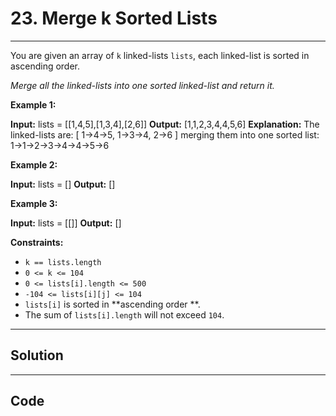 # 23. Merge k Sorted Lists

---

You are given an array of `k` linked-lists `lists`, each linked-list is sorted in ascending order.

_Merge all the linked-lists into one sorted linked-list and return it._

 

**Example 1:**


**Input:** lists = [[1,4,5],[1,3,4],[2,6]]
**Output:** [1,1,2,3,4,4,5,6]
**Explanation:** The linked-lists are:
[
  1->4->5,
  1->3->4,
  2->6
]
merging them into one sorted list:
1->1->2->3->4->4->5->6


**Example 2:**


**Input:** lists = []
**Output:** []


**Example 3:**


**Input:** lists = [[]]
**Output:** []


 

**Constraints:**

  * `k == lists.length`
  * `0 <= k <= 104`
  * `0 <= lists[i].length <= 500`
  * `-104 <= lists[i][j] <= 104`
  * `lists[i]` is sorted in **ascending order **.
  * The sum of `lists[i].length` will not exceed `104`.

---

## Solution



---

## Code
```python


```
